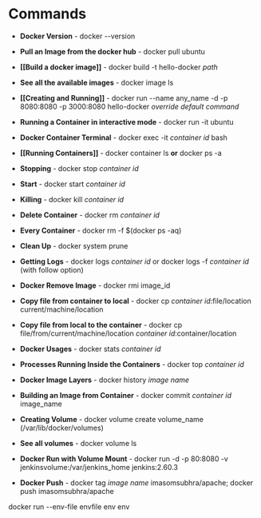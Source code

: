 # Commands
- **Docker Version** - docker --version
- **Pull an Image from the docker hub** - docker pull ubuntu
- **[[Build a docker image]]** - docker build -t hello-docker *path*
- **See all the available images** - docker image ls
- **[[Creating and Running]]** - docker run --name any_name -d -p 8080:8080 -p 3000:8080 hello-docker _override default command_
- **Running a Container in interactive mode** - docker run -it ubuntu
- **Docker Container Terminal** - docker exec -it _container id_ bash
- **[[Running Containers]]** - docker container ls __or__ docker ps -a
- **Stopping** - docker stop _container id_
- **Start** - docker start _container id_
- **Killing** - docker kill _container id_
- **Delete Container** - docker rm _container id_
- **Every Container** - docker rm -f $(docker ps -aq)
- **Clean Up** - docker system prune
- **Getting Logs** - docker logs _container id_ or docker logs -f _container id_ (with follow option)
- **Docker Remove Image**  -  docker rmi image_id
- **Copy file from container to local** - docker cp _container id_:file/location current/machine/location
- **Copy file from local to the container** - docker cp file/from/current/machine/location _container id_:container/location
- **Docker Usages** - docker stats _container id_
- **Processes Running Inside the Containers** - docker top _container id_
- **Docker Image Layers** - docker history _image name_
- **Building an Image from Container** - docker commit _container id_ image_name
- **Creating Volume** - docker volume create volume_name (/var/lib/docker/volumes)
- **See all volumes** - docker volume ls
- **Docker Run with Volume Mount** -  docker run -d -p 80:8080 -v jenkinsvolume:/var/jenkins_home jenkins:2.60.3

- **Docker Push** - docker tag _image name_ imasomsubhra/apache; docker push imasomsubhra/apache

docker run --env-file envfile env env
